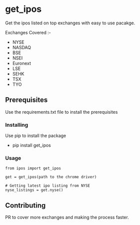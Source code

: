 # get_ipos

Get the ipos listed on top exchanges with easy to use pacakge.

Exchanges Covered :-

- NYSE
- NASDAQ
- BSE
- NSEI
- Euronext
- LSE
- SEHK
- TSX
- TYO

## Prerequisites

Use the requirements.txt file to install the prerequisites

### Installing

Use pip to install the package

- pip install get_ipos

### Usage

```
from ipos import get_ipos

get = get_ipos(path to the chrome driver)

# Getting latest ipo listing from NYSE
nyse_listings = get.nyse()

```

## Contributing

PR to cover more exchanges and making the process faster.
